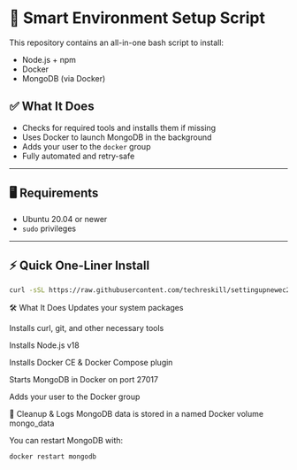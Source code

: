 # 🚀 Smart Environment Setup Script

This repository contains an all-in-one bash script to install:
- Node.js + npm
- Docker
- MongoDB (via Docker)

## ✅ What It Does

- Checks for required tools and installs them if missing
- Uses Docker to launch MongoDB in the background
- Adds your user to the `docker` group
- Fully automated and retry-safe

---

## 🖥️ Requirements

- Ubuntu 20.04 or newer
- `sudo` privileges

---

## ⚡ Quick One-Liner Install

```bash
curl -sSL https://raw.githubusercontent.com/techreskill/settingupnewec2/main/install.sh | sudo bash
```

🛠 What It Does
Updates your system packages

Installs curl, git, and other necessary tools

Installs Node.js v18

Installs Docker CE & Docker Compose plugin

Starts MongoDB in Docker on port 27017

Adds your user to the Docker group

🧹 Cleanup & Logs
MongoDB data is stored in a named Docker volume mongo_data

You can restart MongoDB with:

```bash
docker restart mongodb
```
